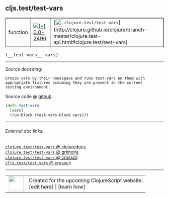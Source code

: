 ## cljs.test/test-vars



 <table border="1">
<tr>
<td>function</td>
<td><a href="https://github.com/cljsinfo/cljs-api-docs/tree/0.0-2496"><img valign="middle" alt="[+] 0.0-2496" title="Added in 0.0-2496" src="https://img.shields.io/badge/+-0.0--2496-lightgrey.svg"></a> </td>
<td>
[<img height="24px" valign="middle" src="http://i.imgur.com/1GjPKvB.png"> <samp>clojure.test/test-vars</samp>](http://clojure.github.io/clojure/branch-master/clojure.test-api.html#clojure.test/test-vars)
</td>
</tr>
</table>


 <samp>
(__test-vars__ vars)<br>
</samp>

---





Source docstring:

```
Groups vars by their namespace and runs test-vars on them with
appropriate fixtures assuming they are present in the current
testing environment.
```


Source code @ [github](https://github.com/clojure/clojurescript/blob/r3148/src/cljs/cljs/test.cljs#L555-L560):

```clj
(defn test-vars
  [vars]
  (run-block (test-vars-block vars)))
```

<!--
Repo - tag - source tree - lines:

 <pre>
clojurescript @ r3148
└── src
    └── cljs
        └── cljs
            └── <ins>[test.cljs:555-560](https://github.com/clojure/clojurescript/blob/r3148/src/cljs/cljs/test.cljs#L555-L560)</ins>
</pre>

-->

---



###### External doc links:

[`clojure.test/test-vars` @ clojuredocs](http://clojuredocs.org/clojure.test/test-vars)<br>
[`clojure.test/test-vars` @ grimoire](http://conj.io/store/v1/org.clojure/clojure/1.7.0-beta3/clj/clojure.test/test-vars/)<br>
[`clojure.test/test-vars` @ crossclj](http://crossclj.info/fun/clojure.test/test-vars.html)<br>
[`cljs.test/test-vars` @ crossclj](http://crossclj.info/fun/cljs.test.cljs/test-vars.html)<br>

---

 <table>
<tr><td>
<img valign="middle" align="right" width="48px" src="http://i.imgur.com/Hi20huC.png">
</td><td>
Created for the upcoming ClojureScript website.<br>
[edit here] | [learn how]
</td></tr></table>

[edit here]:https://github.com/cljsinfo/cljs-api-docs/blob/master/cljsdoc/cljs.test/test-vars.cljsdoc
[learn how]:https://github.com/cljsinfo/cljs-api-docs/wiki/cljsdoc-files

<!--

This information was too distracting to show to readers, but I'll leave it
commented here since it is helpful to:

- pretty-print the data used to generate this document
- and show how to retrieve that data



The API data for this symbol:

```clj
{:ns "cljs.test",
 :name "test-vars",
 :signature ["[vars]"],
 :history [["+" "0.0-2496"]],
 :type "function",
 :full-name-encode "cljs.test/test-vars",
 :source {:code "(defn test-vars\n  [vars]\n  (run-block (test-vars-block vars)))",
          :title "Source code",
          :repo "clojurescript",
          :tag "r3148",
          :filename "src/cljs/cljs/test.cljs",
          :lines [555 560]},
 :full-name "cljs.test/test-vars",
 :clj-symbol "clojure.test/test-vars",
 :docstring "Groups vars by their namespace and runs test-vars on them with\nappropriate fixtures assuming they are present in the current\ntesting environment."}

```

Retrieve the API data for this symbol:

```clj
;; from Clojure REPL
(require '[clojure.edn :as edn])
(-> (slurp "https://raw.githubusercontent.com/cljsinfo/cljs-api-docs/catalog/cljs-api.edn")
    (edn/read-string)
    (get-in [:symbols "cljs.test/test-vars"]))
```

-->
